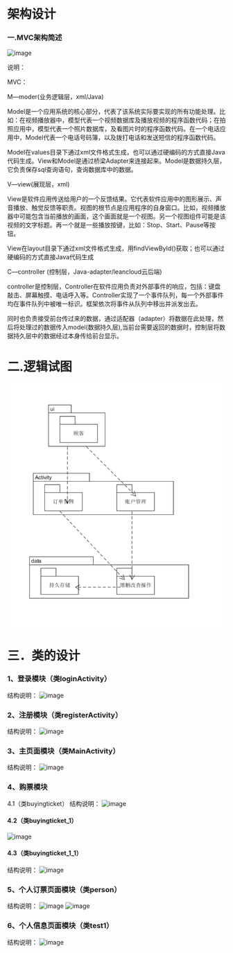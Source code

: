 # 架构设计
### 一.MVC架构简述
 ![image](https://note.youdao.com/yws/api/personal/file/C76C72D07C9C45A9913122DC4B4CAF8E?method=download&shareKey=5f0557cf054b21594f21fe2d344f6ac0)

说明：

MVC： 

M—moder(业务逻辑层，xml/Java)

Model是一个应用系统的核心部分，代表了该系统实际要实现的所有功能处理。比如：在视频播放器中，模型代表一个视频数据库及播放视频的程序函数代码；在拍照应用中，模型代表一个照片数据库，及看图片时的程序函数代码。在一个电话应用中，Model代表一个电话号码簿，以及拨打电话和发送短信的程序函数代码。

Model在values目录下通过xml文件格式生成，也可以通过硬编码的方式直接Java代码生成。View和Model是通过桥梁Adapter来连接起来。Model是数据持久层，它负责保存sql查询语句，查询数据库中的数据。

V—view(展现层，xml)

View是软件应用传送给用户的一个反馈结果。它代表软件应用中的图形展示、声音播放、触觉反馈等职责。视图的根节点是应用程序的自身窗口。比如，视频播放器中可能包含当前播放的画面，这个画面就是一个视图。另一个视图组件可能是该视频的文字标题。再一个就是一些播放按键，比如：Stop、Start、Pause等按钮。

View在layout目录下通过xml文件格式生成，用findViewById()获取；也可以通过硬编码的方式直接Java代码生成

C—controller (控制层，Java-adapter/leancloud云后端)

controller是控制层，Controller在软件应用负责对外部事件的响应，包括：键盘敲击、屏幕触摸、电话呼入等。Controller实现了一个事件队列，每一个外部事件均在事件队列中被唯一标识。框架依次将事件从队列中移出并派发出去。

同时也负责接受前台传过来的数据，通过适配器（adapter）将数据在此处理，然后将处理过的数据传入model(数据持久层),当前台需要返回的数据时，控制层将数据持久层中的数据经过本身传给前台显示。
       
 
# 二.逻辑试图
 ![image](https://github.com/seatreservation/School-Bus-Booking/blob/master/软件设计文档（SDS）/逻辑视图.png?raw=true) 

# 三．类的设计

### 1、登录模块（类loginActivity）
结构说明：
![image](https://note.youdao.com/yws/api/personal/file/0B971AF16F20490E8D62B054411BDE1C?method=download&shareKey=9135ecd3dcbfb0a400f2372e9eca6d24)

### 2、注册模块（类registerActivity）
结构说明：
![image](https://note.youdao.com/yws/api/personal/file/9906D2918ED4457D8F3616F1C8A159A9?method=download&shareKey=c3b1604cdad992674a1288334a73bf77)

### 3、主页面模块（类MainActivity）
结构说明：
![image](https://note.youdao.com/yws/api/personal/file/D33730D545BB418A8FD047B5874C2D12?method=download&shareKey=356320432f11d660c8a5024d27e923a3)

### 4、购票模块
4.1（类buyingticket）
结构说明：
![image](https://note.youdao.com/yws/api/personal/file/D5DB80B5534847DBA3666429577544B6?method=download&shareKey=8d94f331991ac45930ea72ccb98214fa)

#### 4.2（类buyingticket_1）
![image](https://note.youdao.com/yws/api/personal/file/CD64263634994D26A1A0DB268C8ED0D9?method=download&shareKey=bfe1c491b96ef366473326066cda9e1c)
#### 4.3（类buyingticket_1_1）
结构说明：
![image](https://note.youdao.com/yws/api/personal/file/A60F860C53754010931A62C2676ED9CD?method=download&shareKey=d0994705156bcd6f198b8087c7343252)

### 5、个人订票页面模块（类person）
结构说明：
![image](https://note.youdao.com/yws/api/personal/file/ACDF02DD80034625B42630F601B3DE97?method=download&shareKey=1dfc29711263d0a0704c6c2f3911cc75)
![image](https://note.youdao.com/yws/api/personal/file/0592919C290E4425ADF85E489862C135?method=download&shareKey=5f0e0355b28fc2eee0022b24b58a518d)

### 6、个人信息页面模块（类test1）
结构说明：
![image](https://note.youdao.com/yws/api/personal/file/32A6375EF83C4150A158409984DCCF75?method=download&shareKey=bb8f0865c4de4fa27fd19e04589f9913)
